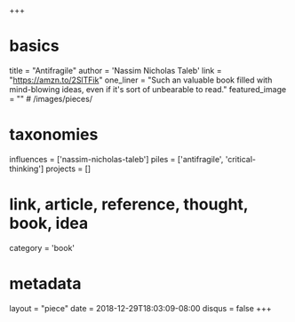 +++
# basics
title     		 = "Antifragile"
author    		 = 'Nassim Nicholas Taleb'
link      		 = "https://amzn.to/2SlTFik"
one_liner 		 = "Such an valuable book filled with mind-blowing ideas, even if it's sort of unbearable to read."
featured_image = "" # /images/pieces/

# taxonomies
influences		 = ['nassim-nicholas-taleb']
piles     		 = ['antifragile', 'critical-thinking']
projects			 = []

# link, article, reference, thought, book, idea
category  		 = 'book'

# metadata
layout	    	 = "piece"
date      		 = 2018-12-29T18:03:09-08:00
disqus    		 = false
+++

